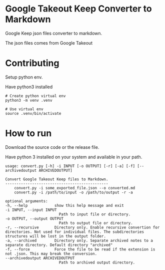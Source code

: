 # Google Takeout Keep Converter to Markdown

Google Keep json files converter to markdown.

The json files comes from Google Takeout

# Contributing

Setup python env.

Have python3 installed

    # Create python virtual env
    python3 -m venv .venv

    # Use virtual env
    source .venv/bin/activate

# How to run

Download the source code or the release file.

Have python 3 installed on your system and available in your path.

    usage: convert.py [-h] -i INPUT [-o OUTPUT] [-r] [-a] [-f] [--archivedoutput ARCHIVEDOUTPUT]

    Convert Google Takeout Keep files to Markdown.
    ----------------------------------------------
        convert.py -i some_exported_file.json --o converted.md
        convert.py -i /path/to/input -o /path/to/output -r -a

    optional arguments:
    -h, --help            show this help message and exit
    -i INPUT, --input INPUT
                            Path to input file or directory.
    -o OUTPUT, --output OUTPUT
                            Path to output file or directory.
    -r, --recursive       Directory only. Enable recursive convertion for directories. Not used for individual files. The subdirectories structures will be lost in the output folder.
    -a, --archived        Directory only. Separate archived notes to a separate directory. Default directory "archived"
    -f, --force           Force the file to be read if the extension is not .json. This may break the conversion.
    --archivedoutput ARCHIVEDOUTPUT
                            Path to archived output directory.
